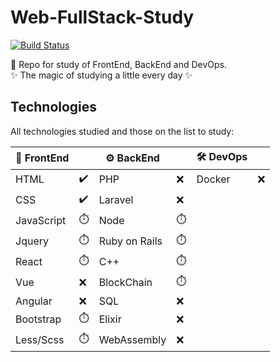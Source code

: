 # Web-FullStack-Study

[![Build Status](https://travis-ci.org/joemccann/dillinger.svg?branch=master)](https://travis-ci.org/joemccann/dillinger)

:orange_book:	 Repo for study of FrontEnd, BackEnd and DevOps.<br>
:sparkles:  The magic of studying a little every day :sparkles:

## Technologies

All technologies studied and those on the list to study:

|🐤 FrontEnd |                      |  ⚙️  BackEnd  |           |🛠️ DevOps  |           |
| --------   | ----------           |--------------- |-----------|---------  |-----------|
| HTML       | :heavy_check_mark:	  | PHP            |:x:        | Docker    |:x:        |
| CSS        | :heavy_check_mark:   | Laravel        |:x:        |           |           |
| JavaScript |:stopwatch:           | Node           |:stopwatch:|           |           |
| Jquery     |:stopwatch:           | Ruby on Rails  |:stopwatch:|           |           |
| React      |:stopwatch:           | C++            |:stopwatch:|           |           |
| Vue        |:x:                   | BlockChain     |:stopwatch:|           |           |
| Angular    |:x:                   | SQL            |:x:        |           |           |
| Bootstrap  |:stopwatch:           | Elixir         |:x:|       |           |           |
| Less/Scss  |:stopwatch:           | WebAssembly    |:x:        |           |           |
